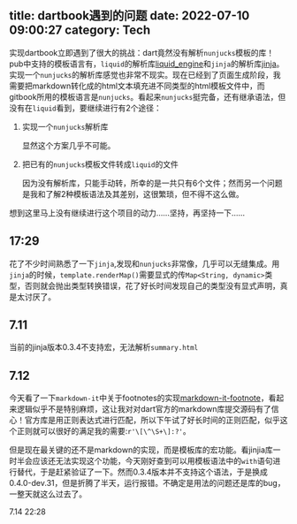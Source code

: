 title: dartbook遇到的问题
date: 2022-07-10 09:00:27
category: Tech
---

实现dartbook立即遇到了很大的挑战：dart竟然没有解析`nunjucks`模板的库！pub中支持的模板语言有，`liquid`的解析库[liquid_engine](https://pub.flutter-io.cn/packages/liquid_engine)和`jinja`的解析库[jinja](https://pub.flutter-io.cn/packages/jinja)。实现一个`nunjucks`的解析库感觉也非常不现实。现在已经到了页面生成阶段，我需要把markdown转化成的html文本填充进不同类型的html模板文件中，而gitbook所用的模板语言是`nunjucks`。看起来`nunjucks`挺完备，还有继承语法，但没有在`liquid`看到，要继续进行有2个途径：

1. 实现一个`nunjucks`解析库

    显然这个方案几乎不可能。
2. 把已有的`nunjucks`模板文件转成`liquid`的文件

    因为没有解析库，只能手动转，所幸的是一共只有6个文件；然而另一个问题是我和了解2种模板语法及其差别，这很繁琐，但不得不这么做。

想到这里马上没有继续进行这个项目的动力……坚持，再坚持一下……

17:29
---
花了不少时间熟悉了一下`jinja`,发现和`nunjucks`非常像，几乎可以无缝集成。用`jinja`的时候，`template.renderMap()`需要显式的传`Map<String, dynamic>`类型，否则就会抛出类型转换错误，花了好长时间发现自己的类型没有显式声明，真是太讨厌了。

7.11
---
当前的jinja版本0.3.4不支持宏，无法解析`summary.html`

7.12
---
今天看了一下`markdown-it`中关于footnotes的实现[markdown-it-footnote](https://github.com/markdown-it/markdown-it-footnote/blob/master/index.js)，看起来逻辑似乎不是特别麻烦，这让我对对dart官方的markdown库提交源码有了信心！官方库是用正则表达式进行匹配，所以下午试了好长时间的正则匹配，似乎这个正则就可以很好的满足我的需要:`r'\[\^\S+\]:?'`。

但是现在最关键的还不是markdown的实现，而是模板库的宏功能。看jinjia库一时半会应该还无法实现这个功能，今天刚好查到可以用模板语法中的`with`语句进行替代，于是赶紧验证了一下。然而0.3.4版本并不支持这个语法，于是换成0.4.0-dev.31，但是折腾了半天，运行报错。不确定是用法的问题还是库的bug，一整天就这么过去了。

7.14 22:28
